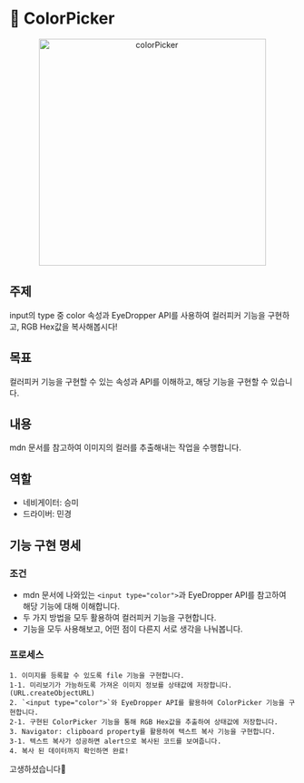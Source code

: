# 🎨 ColorPicker

<div align="center">
<img width="400" alt="colorPicker" src="https://github.com/wSeungMi/tea-code/assets/104605709/844952e9-3c6d-402d-aeec-4232fb0272af">
</div>

## 주제

input의 type 중 color 속성과 EyeDropper API를 사용하여 컬러피커 기능을 구현하고, RGB Hex값을 복사해봅시다!

## 목표

컬러피커 기능을 구현할 수 있는 속성과 API를 이해하고, 해당 기능을 구현할 수 있습니다.

## 내용

mdn 문서를 참고하여 이미지의 컬러를 추출해내는 작업을 수행합니다.

## 역할

- 네비게이터: 승미
- 드라이버: 민경

## 기능 구현 명세

### 조건

- mdn 문서에 나와있는 `<input type="color">`과 EyeDropper API를 참고하여 해당 기능에 대해 이해합니다.
- 두 가지 방법을 모두 활용하여 컬러피커 기능을 구현합니다.
- 기능을 모두 사용해보고, 어떤 점이 다른지 서로 생각을 나눠봅니다.

### 프로세스

```
1. 이미지를 등록할 수 있도록 file 기능을 구현합니다.
1-1. 미리보기가 가능하도록 가져온 이미지 정보를 상태값에 저장합니다.(URL.createObjectURL)
2. `<input type="color">`와 EyeDropper API를 활용하여 ColorPicker 기능을 구현합니다.
2-1. 구현된 ColorPicker 기능을 통해 RGB Hex값을 추출하여 상태값에 저장합니다.
3. Navigator: clipboard property를 활용하여 텍스트 복사 기능을 구현합니다.
3-1. 텍스트 복사가 성공하면 alert으로 복사된 코드를 보여줍니다.
4. 복사 된 데이터까지 확인하면 완료!
```

고생하셨습니다🙌
